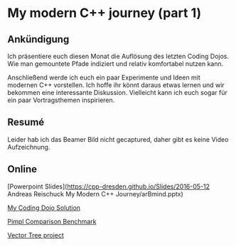 # My modern C++ journey (part 1)

## Ankündigung

Ich präsentiere euch diesen Monat die Auflösung des letzten Coding Dojos.
Wie man gemountete Pfade indiziert und relativ komfortabel nutzen kann.

Anschließend werde ich euch ein paar Experimente und Ideen mit modernen C++ vorstellen.
Ich hoffe ihr könnt daraus etwas lernen und wir bekommen eine interessante Diskussion.
Vielleicht kann ich euch sogar für ein paar Vortragsthemen inspirieren.

## Resumé

Leider hab ich das Beamer Bild nicht gecaptured, daher gibt es keine Video Aufzeichnung.

## Online

[Powerpoint Slides](https://cpp-dresden.github.io/Slides/2016-05-12 Andreas Reischuck My Modern C++ Journey/arBmind.pptx)

[My Coding Dojo Solution](https://github.com/CPP-Dresden/2016-03-Mount-Dojo/tree/arBmind)

[Pimpl Comparison Benchmark](https://github.com/hicknhack-software/BenchPimpl)

[Vector Tree project](https://github.com/hicknhack-software/vector_tree)
